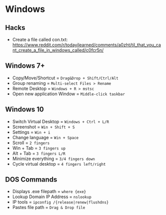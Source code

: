 # Windows

## Hacks

* Create a file called con.txt: <https://www.reddit.com/r/todayilearned/comments/a0zht/til_that_you_cant_create_a_file_in_windows_called/c0fcr5n/>

## Windows 7+

* Copy/Move/Shortcut = `Drag&Drop + Shift/Ctrl/Alt`
* Group renaming = `Multi-select Files > Rename`
* Remote Desktop = `Windows + R > mstsc`
* Open new application Window = `Middle-click taskbar`

## Windows 10

* Switch Virtual Desktop = `Windows + Ctrl + L/R`
* Screenshot = `Win + Shift + S`
* Settings = `Win + i`
* Change language = `Win + Space`
* Scroll = `2 fingers`
* Win + Tab = `3 fingers up`
* Alt + Tab = `3 fingers L/R`
* Minimize everything = `3/4 fingers down`
* Cycle virtual desktop = `4 fingers left/right`

## DOS Commands

* Displays .exe filepath = `where {exe}`
* Lookup Domain IP Address = `nslookup`
* IP tools = `ipconfig /{release|renew|flushdns}`
* Pastes file path = `Drag & Drop file`
